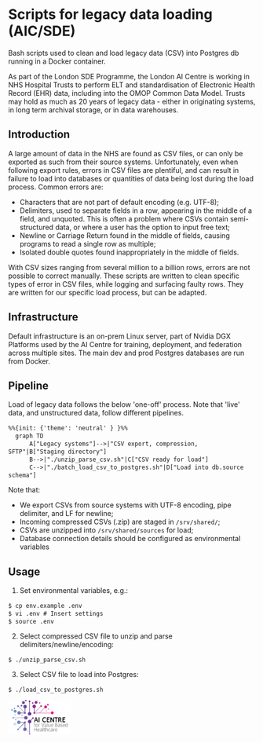 # Scripts for legacy data loading (AIC/SDE)

Bash scripts used to clean and load legacy data (CSV) into Postgres db running in a Docker container.

As part of the London SDE Programme, the London AI Centre is working in NHS Hospital Trusts to perform ELT and standardisation of Electronic Health Record (EHR) data, including into the OMOP Common Data Model. Trusts may hold as much as 20 years of legacy data - either in originating systems, in long term archival storage, or in data warehouses.

## Introduction

A large amount of data in the NHS are found as CSV files, or can only be exported as such from their source systems. Unfortunately, even when following export rules, errors in CSV files are plentiful, and can result in failure to load into databases or quantities of data being lost during the load process. Common errors are:

- Characters that are not part of default encoding (e.g. UTF-8);
- Delimiters, used to separate fields in a row, appearing in the middle of a field, and unquoted. This is often a problem where CSVs contain semi-structured data, or where a user has the option to input free text;
- Newline or Carriage Return found in the middle of fields, causing programs to read a single row as multiple;
- Isolated double quotes found inappropriately in the middle of fields.

With CSV sizes ranging from several million to a billion rows, errors are not possible to correct manually. These scripts are written to clean specific types of error in CSV files, while logging and surfacing faulty rows. They are written for our specific load process, but can be adapted.   

## Infrastructure

Default infrastructure is an on-prem Linux server, part of Nvidia DGX Platforms used by the AI Centre for training, deployment, and federation across multiple sites. The main dev and prod Postgres databases are run from Docker. 

## Pipeline

Load of legacy data follows the below 'one-off' process. Note that 'live' data, and unstructured data, follow different pipelines.

```mermaid
%%{init: {'theme': 'neutral' } }%%
  graph TD
      A["Legacy systems"]-->|"CSV export, compression, SFTP"|B["Staging directory"]
      B-->|"./unzip_parse_csv.sh"|C["CSV ready for load"]
      C-->|"./batch_load_csv_to_postgres.sh"|D["Load into db.source schema"]
```

Note that:
- We export CSVs from source systems with UTF-8 encoding, pipe delimiter, and LF for newline;
- Incoming compressed CSVs (.zip) are staged in ```/srv/shared/```;
- CSVs are unzipped into ```/srv/shared/sources``` for load;
- Database connection details should be configured as environmental variables
 
## Usage

1. Set environmental variables, e.g.:
```
$ cp env.example .env 
$ vi .env # Insert settings
$ source .env
```

2. Select compressed CSV file to unzip and parse delimiters/newline/encoding: 
```
$ ./unzip_parse_csv.sh
```

3. Select CSV file to load into Postgres:
```
$ ./load_csv_to_postgres.sh
```

<a href="https://www.aicentre.co.uk/"><img src="logo_aic.png" alt="London AI Centre" title="" height="70" /></a>
